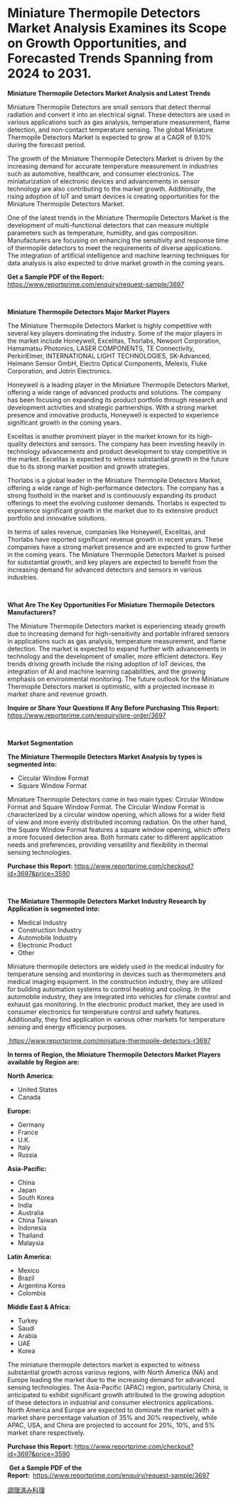 <p><h1>Miniature Thermopile Detectors Market Analysis Examines its Scope on Growth Opportunities, and Forecasted Trends Spanning from 2024 to 2031.</h1></p><p><strong>Miniature Thermopile Detectors Market Analysis and Latest Trends</strong></p>
<p><p>Miniature Thermopile Detectors are small sensors that detect thermal radiation and convert it into an electrical signal. These detectors are used in various applications such as gas analysis, temperature measurement, flame detection, and non-contact temperature sensing. The global Miniature Thermopile Detectors Market is expected to grow at a CAGR of 9.10% during the forecast period.</p><p>The growth of the Miniature Thermopile Detectors Market is driven by the increasing demand for accurate temperature measurement in industries such as automotive, healthcare, and consumer electronics. The miniaturization of electronic devices and advancements in sensor technology are also contributing to the market growth. Additionally, the rising adoption of IoT and smart devices is creating opportunities for the Miniature Thermopile Detectors Market.</p><p>One of the latest trends in the Miniature Thermopile Detectors Market is the development of multi-functional detectors that can measure multiple parameters such as temperature, humidity, and gas composition. Manufacturers are focusing on enhancing the sensitivity and response time of thermopile detectors to meet the requirements of diverse applications. The integration of artificial intelligence and machine learning techniques for data analysis is also expected to drive market growth in the coming years.</p></p>
<p><strong>Get a Sample PDF of the Report:&nbsp;</strong> <a href="https://www.reportprime.com/enquiry/request-sample/3697">https://www.reportprime.com/enquiry/request-sample/3697</a></p>
<p>&nbsp;</p>
<p><strong>Miniature Thermopile Detectors Major Market Players</strong></p>
<p><p>The Miniature Thermopile Detectors Market is highly competitive with several key players dominating the industry. Some of the major players in the market include Honeywell, Excelitas, Thorlabs, Newport Corporation, Hamamatsu Photonics, LASER COMPONENTS, TE Connectivity, PerkinElmer, INTERNATIONAL LIGHT TECHNOLOGIES, SK-Advanced, Heimann Sensor GmbH, Electro Optical Components, Melexis, Fluke Corporation, and Jotrin Electronics.</p><p>Honeywell is a leading player in the Miniature Thermopile Detectors Market, offering a wide range of advanced products and solutions. The company has been focusing on expanding its product portfolio through research and development activities and strategic partnerships. With a strong market presence and innovative products, Honeywell is expected to experience significant growth in the coming years.</p><p>Excelitas is another prominent player in the market known for its high-quality detectors and sensors. The company has been investing heavily in technology advancements and product development to stay competitive in the market. Excelitas is expected to witness substantial growth in the future due to its strong market position and growth strategies.</p><p>Thorlabs is a global leader in the Miniature Thermopile Detectors Market, offering a wide range of high-performance detectors. The company has a strong foothold in the market and is continuously expanding its product offerings to meet the evolving customer demands. Thorlabs is expected to experience significant growth in the market due to its extensive product portfolio and innovative solutions.</p><p>In terms of sales revenue, companies like Honeywell, Excelitas, and Thorlabs have reported significant revenue growth in recent years. These companies have a strong market presence and are expected to grow further in the coming years. The Miniature Thermopile Detectors Market is poised for substantial growth, and key players are expected to benefit from the increasing demand for advanced detectors and sensors in various industries.</p></p>
<p>&nbsp;</p>
<p><strong>What Are The Key Opportunities For Miniature Thermopile Detectors Manufacturers?</strong></p>
<p><p>The Miniature Thermopile Detectors market is experiencing steady growth due to increasing demand for high-sensitivity and portable infrared sensors in applications such as gas analysis, temperature measurement, and flame detection. The market is expected to expand further with advancements in technology and the development of smaller, more efficient detectors. Key trends driving growth include the rising adoption of IoT devices, the integration of AI and machine learning capabilities, and the growing emphasis on environmental monitoring. The future outlook for the Miniature Thermopile Detectors market is optimistic, with a projected increase in market share and revenue growth.</p></p>
<p><strong>Inquire or Share Your Questions If Any Before Purchasing This Report:</strong> <a href="https://www.reportprime.com/enquiry/pre-order/3697">https://www.reportprime.com/enquiry/pre-order/3697</a></p>
<p>&nbsp;</p>
<p><strong>Market Segmentation</strong></p>
<p><strong>The Miniature Thermopile Detectors Market Analysis by types is segmented into:</strong></p>
<p><ul><li>Circular Window Format</li><li>Square Window Format</li></ul></p>
<p><p>Miniature Thermopile Detectors come in two main types: Circular Window Format and Square Window Format. The Circular Window Format is characterized by a circular window opening, which allows for a wider field of view and more evenly distributed incoming radiation. On the other hand, the Square Window Format features a square window opening, which offers a more focused detection area. Both formats cater to different application needs and preferences, providing versatility and flexibility in thermal sensing technologies.</p></p>
<p><strong>Purchase this Report:&nbsp;</strong><a href="https://www.reportprime.com/checkout?id=3697&price=3590">https://www.reportprime.com/checkout?id=3697&price=3590</a></p>
<p>&nbsp;</p>
<p><strong>The Miniature Thermopile Detectors Market Industry Research by Application is segmented into:</strong></p>
<p><ul><li>Medical Industry</li><li>Construction Industry</li><li>Automobile Industry</li><li>Electronic Product</li><li>Other</li></ul></p>
<p><p>Miniature thermopile detectors are widely used in the medical industry for temperature sensing and monitoring in devices such as thermometers and medical imaging equipment. In the construction industry, they are utilized for building automation systems to control heating and cooling. In the automobile industry, they are integrated into vehicles for climate control and exhaust gas monitoring. In the electronic product market, they are used in consumer electronics for temperature control and safety features. Additionally, they find application in various other markets for temperature sensing and energy efficiency purposes.</p></p>
<p><a href="https://www.reportprime.com/miniature-thermopile-detectors-r3697">&nbsp;https://www.reportprime.com/miniature-thermopile-detectors-r3697</a></p>
<p><strong>In terms of Region, the Miniature Thermopile Detectors Market Players available by Region are:</strong></p>
<p>
    <p> <strong> North America: </strong>
        <ul>
            <li>United States</li>
            <li>Canada</li>
        </ul>
        </p> 
    <p> <strong> Europe: </strong>
        <ul>
            <li>Germany</li>
            <li>France</li>
            <li>U.K.</li>
            <li>Italy</li>
            <li>Russia</li>
        </ul>
        </p> 
    <p> <strong> Asia-Pacific: </strong>
        <ul>
            <li>China</li>
            <li>Japan</li>
            <li>South Korea</li>
            <li>India</li>
            <li>Australia</li>
            <li>China Taiwan</li>
            <li>Indonesia</li>
            <li>Thailand</li>
            <li>Malaysia</li>
        </ul>
        </p> 
    <p> <strong> Latin America: </strong>
        <ul>
            <li>Mexico</li>
            <li>Brazil</li>
            <li>Argentina Korea</li>
            <li>Colombia</li>
        </ul>
        </p> 
    <p> <strong> Middle East & Africa: </strong>
        <ul>
            <li>Turkey</li>
            <li>Saudi</li>
            <li>Arabia</li>
            <li>UAE</li>
            <li>Korea</li>
        </ul>
    </p>
    </p>
<p><p>The miniature thermopile detectors market is expected to witness substantial growth across various regions, with North America (NA) and Europe leading the market due to the increasing demand for advanced sensing technologies. The Asia-Pacific (APAC) region, particularly China, is anticipated to exhibit significant growth attributed to the growing adoption of these detectors in industrial and consumer electronics applications. North America and Europe are expected to dominate the market with a market share percentage valuation of 35% and 30% respectively, while APAC, USA, and China are projected to account for 20%, 10%, and 5% market share respectively.</p></p>
<p><strong>Purchase this Report: </strong><a href="https://www.reportprime.com/checkout?id=3697&price=3590">https://www.reportprime.com/checkout?id=3697&price=3590</a></p>
<p>&nbsp;<strong>Get a Sample PDF of the Report:&nbsp;&nbsp;</strong><a href="https://www.reportprime.com/enquiry/request-sample/3697">https://www.reportprime.com/enquiry/request-sample/3697</a></p>
<p><strong></strong></p>
<p><p><a href="https://github.com/mohamedbakry57/Market-Research-Report-List-4/blob/main/828093477872.md">調理済み料理</a></p></p>